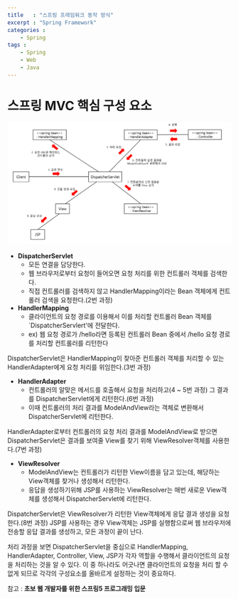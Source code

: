```yaml
---
title   : "스프링 프레임워크 동작 방식"
excerpt : "Spring Framework"
categories : 
    - Spring
tags : 
    - Spring
    - Web
    - Java
---
```


# 스프링 MVC 핵심 구성 요소
![run](/assets/img/spring/run.PNG)


- __DispatcherServlet__
  - 모든 연결을 담당한다.
  - 웹 브라우저로부터 요청이 들어오면 요청 처리를 위한 컨트롤러 객체를 검색한다.
  - 직접 컨트롤러를 검색하지 않고 HandlerMapping이라는 Bean 객체에게 컨트롤러 검색을 요청한다.(2번 과정)
- __HandlerMapping__
  - 클라이언트의 요청 경로를 이용해서 이를 처리할 컨트롤러 Bean 객체를 `DispatcherServlert'에 전달한다.
  - ex) 웹 요청 경로가 /hello라면 등록된 컨트롤러 Bean 중에서 /hello 요청 경로를 처리할 컨트롤러를 리턴한다

DispatcherServlet은 HandlerMapping이 찾아준 컨트롤러 객체를 처리할 수 있는 HandlerAdapter에게 요청 처리를 위임한다.(3번 과정)

- __HandlerAdapter__
  - 컨트롤러의 알맞은 메서드를 호출해서 요청을 처리하고(4 ~ 5번 과정) 그 결과를 DispatcherServlet에게 리턴한다.(6번 과정)
  - 이때 컨트롤러의 처리 결과를 ModelAndView라는 객체로 변환해서 DispatcherServlet에 리턴한다.

HandlerAdapter로부터 컨트롤러의 요청 처리 결과를 ModelAndView로 받으면 DispatcherServlet은 결과를 보여줄 View를 찾기 위해 ViewResolver객체를 사용한다.(7번 과정)

- __ViewResolver__
  - ModelAndView는 컨트롤러가 리턴한 View이름을 담고 있는데, 해당하는 View객체를 찾거나 생성해서 리턴한다.
  - 응답을 생성하기위해 JSP를 사용하는 ViewResolver는 매번 새로운 View객체를 생성해서 DispatcherServlet에 리턴한다.

DispatcherServlet은 ViewResolver가 리턴한 View객체에게 응답 결과 생성을 요청한다.(8번 과정) JSP를 사용하는 경우 View객체는 JSP를 실행함으로써 웹 브라우저에 전송할 응답 결과를 생성하고, 모든 과정이 끝이 난다.  

처리 과정을 보면 DispatcherServlet을 중심으로 HandlerMapping, HandlerAdapter, Controller, View, JSP가 각자 역할을 수행해서 클라이언트의 요청을 처리하는 것을 알 수 있다. 이 중 하나라도 어긋나면 클라이언트의 요청을 처리 할 수 없게 되므로 각각의 구성요소를 올바르게 설정하는 것이 중요하다.

참고 : __초보 웹 개발자를 위한 스프링5 프로그래밍 입문__
